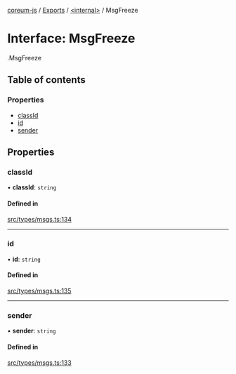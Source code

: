 [coreum-js](../README.md) / [Exports](../modules.md) / [<internal\>](../modules/internal_.md) / MsgFreeze

# Interface: MsgFreeze

[<internal>](../modules/internal_.md).MsgFreeze

## Table of contents

### Properties

- [classId](internal_.MsgFreeze-2.md#classid)
- [id](internal_.MsgFreeze-2.md#id)
- [sender](internal_.MsgFreeze-2.md#sender)

## Properties

### classId

• **classId**: `string`

#### Defined in

[src/types/msgs.ts:134](https://github.com/PyramydLabs/coreum-js/blob/1b17c7f/src/types/msgs.ts#L134)

___

### id

• **id**: `string`

#### Defined in

[src/types/msgs.ts:135](https://github.com/PyramydLabs/coreum-js/blob/1b17c7f/src/types/msgs.ts#L135)

___

### sender

• **sender**: `string`

#### Defined in

[src/types/msgs.ts:133](https://github.com/PyramydLabs/coreum-js/blob/1b17c7f/src/types/msgs.ts#L133)
